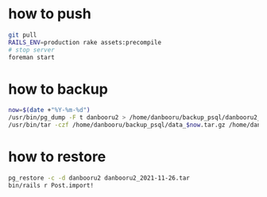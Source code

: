 # how to push
```sh
git pull
RAILS_ENV=production rake assets:precompile
# stop server
foreman start
```

# how to backup
```sh
now=$(date +"%Y-%m-%d")
/usr/bin/pg_dump -F t danbooru2 > /home/danbooru/backup_psql/danbooru2_$now.tar
/usr/bin/tar -czf /home/danbooru/backup_psql/data_$now.tar.gz /home/danbooru/backup
```

# how to restore
```sh
pg_restore -c -d danbooru2 danbooru2_2021-11-26.tar
bin/rails r Post.import!
```

